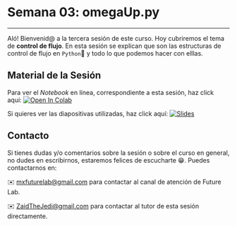 # Semana 03: omegaUp.py

----

Aló! Bienvenid@ a la tercera sesión de este curso. Hoy cubriremos el tema de **control de flujo**. En esta sesión se explican que son las estructuras de control de flujo en `Python`🐍 y todo lo que podemos hacer con elllas.

## Material de la Sesión

Para ver el *Notebook* en línea, correspondiente a esta sesión, haz click aquí: [![Open In Colab](https://colab.research.google.com/assets/colab-badge.svg)](https://colab.research.google.com/github/ZaidTheJedi/omegaUp.py/blob/master/Semana%2003/Cheatsheet_curso_python.ipynb)

Si quieres ver las diapositivas utilizadas, haz click aquí: [![Slides](https://img.shields.io/badge/Slides-Google%20Slides-tomato)](https://docs.google.com/presentation/d/1RUv_2uua1l4xO0W6-3PDXCWvSOKm4fbDXhC13Od83vY/edit?usp=sharing)

## Contacto

Si tienes dudas y/o comentarios sobre la sesión o sobre el curso en general, no dudes en escribirnos, estaremos felices de escucharte 😁. Puedes contactarnos en:

✉️ mxfuturelab@gmail.com para contactar al canal de atención de Future Lab.

✉️ ZaidTheJedi@gmail.com para contactar al tutor de esta sesión directamente.
